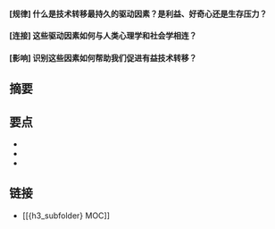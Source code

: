 #### [规律] 什么是技术转移最持久的驱动因素？是利益、好奇心还是生存压力？


#### [连接] 这些驱动因素如何与人类心理学和社会学相连？


#### [影响] 识别这些因素如何帮助我们促进有益技术转移？


## 摘要


## 要点

- 
- 
- 

## 链接

- [[{h3_subfolder} MOC]]
